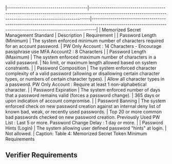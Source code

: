 |---------------------------------------|------------------------------------------------------------------------------------------------------------------------------------------------------------|--------------------------------------------------------------------------------------------------------------------------------------------------------------|
| Memorized Secret  Management Standard | Description                                                                                                                                                | Requirement                                                                                                                                                  |
| Password Length  (Minimum)            | The system enforced minimum  number of characters required for an  account password.                                                                       | PW Only Account : 14  Characters - Encourage  passphrase use  MFA Account2 : 8  Characters                                                                   |
| Password Length  (Maximum)            | The system enforced maximum  number of characters in a valid  password.                                                                                    | No limit, or maximum length  allowed based on system  constraints.                                                                                           |
| Password Composition                  | The system enforced character  complexity of a valid password  (allowing or disallowing certain  character types, or numbers of certain  character types). | Allow all character types in a  password.  PW Only Account : Require  at least 1 non-alphabetical  character.                                                |
| Password Expiration                   | The system enforced number of days  that a password remains valid (forces  a password change).                                                             | 365 days or upon indication  of account compromise.                                                                                                          |
| Password Banning                      | The system enforced check on new  password creation against an internal  deny list of known bad, weak, or  recently used passwords.                        | Top 20 or more common bad  passwords checked on new  password creation.  Previously Used PW List :  Last 5 or more.  Password Change Delay : 1  day or more. |
| Password Hints (Login)                | The system allowing user defined  password "hints" at login.                                                                                               | Not allowed.                                                                                                                                                 |
Caption: Table 4: Memorized Secret Token Minimum Requirements


## **Verifier Requirements**